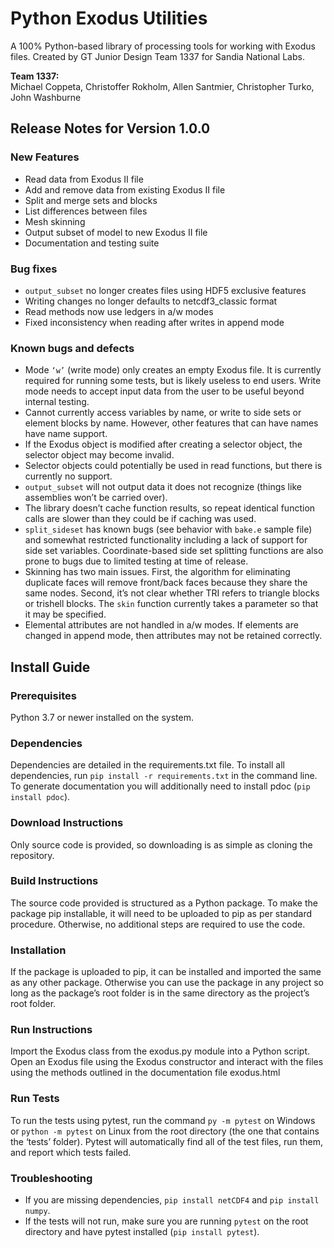 # Python Exodus Utilities
A 100% Python-based library of processing tools for working with Exodus files.
Created by GT Junior Design Team 1337 for Sandia National Labs.

**Team 1337:**  
Michael Coppeta, Christoffer Rokholm, Allen Santmier, Christopher Turko, John Washburne

## Release Notes for Version 1.0.0

### New Features
- Read data from Exodus II file
- Add and remove data from existing Exodus II file
- Split and merge sets and blocks
- List differences between files
- Mesh skinning
- Output subset of model to new Exodus II file
- Documentation and testing suite


### Bug fixes
- `output_subset` no longer creates files using HDF5 exclusive features
- Writing changes no longer defaults to netcdf3_classic format
- Read methods now use ledgers in a/w modes
- Fixed inconsistency when reading after writes in append mode

### Known bugs and defects
- Mode `‘w’` (write mode) only creates an empty Exodus file. It is currently required for running some tests, but is likely useless to end users. Write mode needs to accept input data from the user to be useful beyond internal testing.
- Cannot currently access variables by name, or write to side sets or element blocks by name. However, other features that can have names have name support.
- If the Exodus object is modified after creating a selector object, the selector object may become invalid.
- Selector objects could potentially be used in read functions, but there is currently no support.
- `output_subset` will not output data it does not recognize (things like assemblies won’t be carried over).
- The library doesn’t cache function results, so repeat identical function calls are slower than they could be if caching was used.
- `split_sideset` has known bugs (see behavior with `bake.e` sample file) and somewhat restricted functionality including a lack of support for side set variables. Coordinate-based side set splitting functions are also prone to bugs due to limited testing at time of release.
- Skinning has two main issues. First, the algorithm for eliminating duplicate faces will remove front/back faces because they share the same nodes. Second, it’s not clear whether TRI refers to triangle blocks or trishell blocks. The `skin` function currently takes a parameter so that it may be specified.  
- Elemental attributes are not handled in a/w modes. If elements are changed in append mode, then attributes may not be retained correctly. 

## Install Guide

### Prerequisites
Python 3.7 or newer installed on the system.

### Dependencies
Dependencies are detailed in the requirements.txt file. To install all dependencies, run `pip install -r requirements.txt` in the command line. To generate documentation you will additionally need to install pdoc (`pip install pdoc`).

### Download Instructions
Only source code is provided, so downloading is as simple as cloning the repository.

### Build Instructions
The source code provided is structured as a Python package. To make the package pip installable, it will need to be uploaded to pip as per standard procedure. Otherwise, no additional steps are required to use the code.

### Installation
If the package is uploaded to pip, it can be installed and imported the same as any other package. Otherwise you can use the package in any project so long as the package’s root folder is in the same directory as the project’s root folder.

### Run Instructions
Import the Exodus class from the exodus.py module into a Python script. Open an Exodus file using the Exodus constructor and interact with the files using the methods outlined in the documentation file exodus.html

### Run Tests
To run the tests using pytest, run the command `py -m pytest` on Windows or `python -m pytest` on Linux from the root directory (the one that contains the ‘tests’ folder). Pytest will automatically find all of the test files, run them, and report which tests failed.

### Troubleshooting
- If you are missing dependencies, `pip install netCDF4` and `pip install numpy`.
- If the tests will not run, make sure you are running `pytest` on the root directory and have pytest installed (`pip install pytest`).

